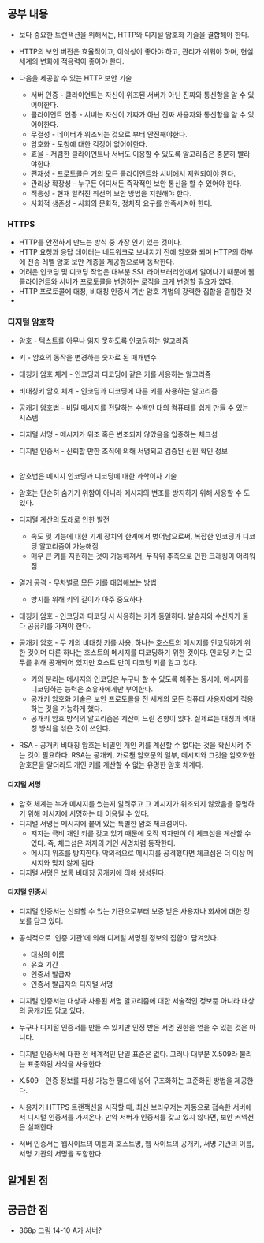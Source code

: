 ## 공부 내용

- 보다 중요한 트랜잭션을 위해서는, HTTP와 디지털 암호화 기술을 결합해야 한다.
- HTTP의 보안 버전은 효율적이고, 이식성이 좋아야 하고, 관리가 쉬워야 하며, 현실 세계의 변화에 적응력이 좋아야 한다.

- 다음을 제공할 수 있는 HTTP 보안 기술
  - 서버 인증 - 클라이언트는 자신이 위조된 서버가 아닌 진짜와 통신함을 알 수 있어야한다.
  - 클라이언트 인증 - 서버는 자신이 가짜가 아닌 진짜 사용자와 통신함을 알 수 있어야한다.
  - 무결성 - 데이터가 위조되는 것으로 부터 안전해야한다.
  - 암호화 - 도청에 대한 걱정이 없어야한다.
  - 효율 - 저렴한 클라이언트나 서버도 이용할 수 있도록 알고리즘은 충분히 빨라야한다.
  - 편재성 - 프로토콜은 거의 모든 클라이언트와 서버에서 지원되어야 한다.
  - 관리상 확장성 - 누구든 어디서든 즉각적인 보안 통신을 할 수 있어야 한다.
  - 적응성 - 현재 알려진 최선의 보안 방법을 지원해야 한다.
  - 사회적 생존성 - 사회의 문화적, 정치적 요구를 만족시켜야 한다.

### HTTPS

- HTTP를 안전하게 만드는 방식 중 가장 인기 있는 것이다.
- HTTP 요청과 응답 데이터는 네트워크로 보내지기 전에 암호화 되며 HTTP의 하부에 전송 레벨 암호 보안 계층을 제공함으로써 동작한다.
- 어려운 인코딩 및 디코딩 작업은 대부분 SSL 라이브러리안에서 일어나기 때문에 웹 클라이언트와 서버가 프로토콜을 변경하는 로직을 크게 변경할 필요가 없다.
- HTTP 프로토콜에 대칭, 비대칭 인증서 기반 암호 기법의 강력한 집합을 결합한 것
-

### 디지털 암호학

- 암호 - 텍스트를 아무나 읽지 못하도록 인코딩하는 알고리즘
- 키 - 암호의 동작을 변경하는 숫자로 된 매개변수
- 대칭키 암호 체계 - 인코딩과 디코딩에 같은 키를 사용하는 알고리즘
- 비대칭키 암호 체계 - 인코딩과 디코딩에 다른 키를 사용하는 알고리즘
- 공캐기 암호법 - 비밀 메시지를 전달하는 수백만 대의 컴퓨터를 쉽게 만들 수 있는 시스템
- 디지털 서명 - 메시지가 위조 혹은 변조되지 않았음을 입증하는 체크섬
- 디지털 인증서 - 신뢰할 만한 조직에 의해 서명되고 검증된 신원 확인 정보
  <br />
  <br />

- 암호법은 메시지 인코딩과 디코딩에 대한 과학이자 기술
- 암호는 단순히 숨기기 위함이 아니라 메시지의 변조를 방지하기 위해 사용할 수 도 있다.
- 디지털 계산의 도래로 인한 발전

  - 속도 및 기능에 대한 기계 장치의 한계에서 벗어남으로써, 복잡한 인코딩과 디코딩 알고리즘이 가능해짐
  - 매우 큰 키를 지원하는 것이 가능해져서, 무작위 추측으로 인한 크래킹이 어려워짐

- 열거 공격 - 무차별로 모든 키를 대입해보는 방법

  - 방지를 위해 키의 길이가 아주 중요하다.

- 대칭키 암호 - 인코딩과 디코딩 시 사용하는 키가 동일하다. 발송자와 수신자가 둘 다 공유키를 가져야 한다.

- 공개키 암호 - 두 개의 비대칭 키를 사용. 하나는 호스트의 메시지를 인코딩하기 위한 것이며 다른 하나는 호스트의 메시지를 디코딩하기 위한 것이다. 인코딩 키는 모두를 위해 공개되어 있지만 호스트 만이 디코딩 키를 알고 있다.

  - 키의 분리는 메시지의 인코딩은 누구나 할 수 있도록 해주는 동시에, 메시지를 디코딩하는 능력은 소유자에게만 부여한다.
  - 공개키 암호화 기술은 보안 프로토콜을 전 세게의 모든 컴퓨터 사용자에게 적용하는 것을 가능하게 했다.
  - 공개키 암호 방식의 알고리즘은 계산이 느린 경향이 있다. 실제로는 대칭과 비대칭 방식을 섞은 것이 쓰인다.

- RSA - 공개키 비대칭 암호는 비밀인 개인 키를 계산할 수 없다는 것을 확신시켜 주는 것이 필요하다. RSA는 공개키, 가로챈 암호문의 일부, 메시지와 그것을 암호화한 암호문을 알더라도 개인 키를 계산할 수 없는 유명한 암호 체계다.

#### 디지털 서명

- 암호 체계는 누가 메시지를 썼는지 알려주고 그 메시지가 위조되지 않았음을 증명하기 위해 메시지에 서명하는 데 이용될 수 있다.
- 디지털 서명은 메시지에 붙어 있는 특별한 암호 체크섬이다.
  - 저자는 극비 개인 키를 갖고 있기 때문에 오직 저자만이 이 체크섬을 계산할 수 있다. 즉, 체크섬은 저자의 개인 서명처럼 동작한다.
  - 메시지 위조를 방지한다. 악의적으로 메시지를 공격했다면 체크섬은 더 이상 메시지와 맞지 않게 된다.
- 디지털 서명은 보통 비대칭 공개키에 의해 생성된다.

#### 디지털 인증서

- 디지털 인증서는 신뢰할 수 있는 기관으로부터 보증 받은 사용자나 회사에 대한 정보를 담고 있다.
- 공식적으로 '인증 기관'에 의해 디저털 서명된 정보의 집합이 담겨있다.
  - 대상의 이름
  - 유효 기간
  - 인증서 발급자
  - 인증서 발급자의 디지털 서명
- 디지털 인증서는 대상과 사용된 서명 알고리즘에 대한 서술적인 정보뿐 아니라 대상의 공개키도 담고 있다.
- 누구나 디지털 인증서를 만들 수 있지만 인정 받은 서명 권한을 얻을 수 있는 것은 아니다.
- 디지털 인증서에 대한 전 세계적인 단일 표준은 없다. 그러나 대부분 X.509라 불리는 표준화된 서식을 사용한다.

- X.509 - 인증 정보를 파싱 가능한 필드에 넣어 구조화하는 표준화된 방법을 제공한다.

- 사용자가 HTTPS 트랜잭션을 시작할 때, 최신 브라우저는 자동으로 접속한 서버에서 디지털 인증서를 가져온다. 만약 서버가 인증서를 갖고 있지 않다면, 보안 커넥션은 실패한다.
- 서버 인증서는 웹사이트의 이름과 호스트명, 웹 사이트의 공개키, 서명 기관의 이름, 서명 기관의 서명을 포함한다.

## 알게된 점

## 궁금한 점

- 368p 그림 14-10 A가 서버?
